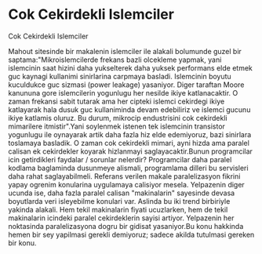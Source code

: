 # Cok Cekirdekli Islemciler


Cok Cekirdekli Islemciler



Mahout sitesinde bir makalenin islemciler ile alakali bolumunde guzel bir saptama:"Mikroislemcilerde frekans bazli olcekleme yapmak, yani islemcinin saat hizini daha yukselterek daha yuksek performans elde etmek guc kaynagi kullanimi sinirlarina carpmaya basladi. Islemcinin boyutu kuculdukce guc sizmasi (power leakage) yasaniyor. Diger taraftan Moore kanununa gore islemcilerin yogunlugu her nesilde ikiye katlanacaktir. O zaman frekansi sabit tutarak ama her cipteki islemci cekirdegi ikiye katlayarak hala dusuk guc kullaniminda devam edebiliriz ve islemci gucunu ikiye katlamis oluruz. Bu durum, mikrocip endustrisini cok cekirdekli mimarilere itmistir".Yani soylenmek istenen tek islemcinin transistor yogunlugu ile oynayarak artik daha fazla hiz elde edemiyoruz, bazi sinirlara toslamaya basladik. O zaman cok cekirdekli mimari, ayni hizda ama paralel calisan ek cekirdekler koyarak hizlanmayi saglayacaktir.Bunun programcilar icin getirdikleri faydalar / sorunlar nelerdir? Programcilar daha paralel kodlama baglaminda dusunmeye alismali, programlama dilleri bu servisleri daha rahat saglayabilmeli. Referans verilen makale paralelizasyon fikrini yapay ogrenim konularina uygulamaya calisiyor mesela. Yelpazenin diger ucunda ise, daha fazla paralel calisan "makinalarin" sayesinde devasa boyutlarda veri isleyebilme konulari var. Aslinda bu iki trend birbiriyle yakinda alakali. Hem tekil makinalarin fiyati ucuzlarken, hem de tekil makinalarin icindeki paralel cekirdeklerin sayisi artiyor. Yelpazenin her noktasinda paralelizasyona dogru bir gidisat yasaniyor.Bu konu hakkinda hemen bir sey yapilmasi gerekli demiyoruz; sadece akilda tutulmasi gereken bir konu.





